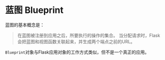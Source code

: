 # 蓝图 Blueprint

蓝图的基本概念是：  
> 在蓝图被注册到应用之后，所要执行的操作的集合。
> 当分配请求时，Flask会把蓝图和视图函数关联起来，并生成两个端点之前的URL。

`Blueprint`对象与Flask应用对象的工作方式类似，但不是一个真正的应用。
